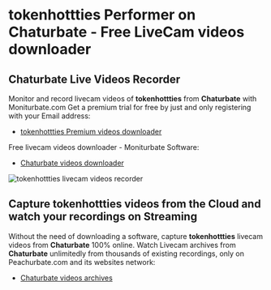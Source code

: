 # tokenhottties Performer on Chaturbate - Free LiveCam videos downloader

## Chaturbate Live Videos Recorder

Monitor and record livecam videos of **tokenhottties** from **Chaturbate** with Moniturbate.com
Get a premium trial for free by just and only registering with your Email address:
* [tokenhottties Premium videos downloader](https://moniturbate.com/request-demo-licence-key.html)

Free livecam videos downloader - Moniturbate Software:
* [Chaturbate videos downloader](https://moniturbate.com/moniturbate-download-software.html)

![tokenhottties livecam videos recorder](https://peachurnet.com/templates/moniturbate-software.png)


## Capture tokenhottties videos from the Cloud and watch your recordings on Streaming

Without the need of downloading a software, capture **tokenhottties** livecam videos from **Chaturbate** 100% online.
Watch Livecam archives from **Chaturbate** unlimitedly from thousands of existing recordings, only on Peachurbate.com and its websites network:
* [Chaturbate videos archives](https://peachurnet.com/)